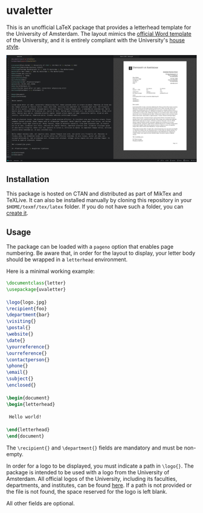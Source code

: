 <!--
uvaletter v1.0.0
author: Michele Piazzai
contact: michele.piazzai@uc3m.es
license: MIT
-->

# uvaletter

This is an unofficial LaTeX package that provides a letterhead template for the University of Amsterdam. The layout mimics the [official Word template](https://www.uva.nl/over-de-uva/over-de-universiteit/huisstijl/downloadstools/brief/brief.html) of the University, and it is entirely compliant with the University's [house style](https://www.uva.nl/over-de-uva/over-de-universiteit/huisstijl/huisstijl.html).

![](https://github.com/piazzai/uvaletter/blob/master/demo/demo.jpg)

## Installation

This package is hosted on CTAN and distributed as part of MikTex and TeXLive. It can also be installed manually by cloning this repository in your `$HOME/texmf/tex/latex` folder. If you do not have such a folder, you can [create it](https://www.ias.edu/math/computing/faq/local-latex-style-files).

## Usage

The package can be loaded with a `pageno` option that enables page numbering. Be aware that, in order for the layout to display, your letter body should be wrapped in a `letterhead` environment.

Here is a minimal working example:

```tex
\documentclass{letter}
\usepackage{uvaletter}

\logo{logo.jpg}
\recipient{foo}
\department{bar}
\visiting{}
\postal{}
\website{}
\date{}
\yourreference{}
\ourreference{}
\contactperson{}
\phone{}
\email{}
\subject{}
\enclosed{}

\begin{document}
\begin{letterhead}

 Hello world!

\end{letterhead}
\end{document}
```

The `\recipient{}` and `\department{}` fields are mandatory and must be non-empty.

In order for a logo to be displayed, you must indicate a path in `\logo{}`. The package is intended to be used with a logo from the University of Amsterdam. All official logos of the University, including its faculties, departments, and institutes, can be found [here](https://www.uva.nl/over-de-uva/over-de-universiteit/huisstijl/huisstijlelementen/logo/logo.html). If a path is not provided or the file is not found, the space reserved for the logo is left blank.

All other fields are optional.